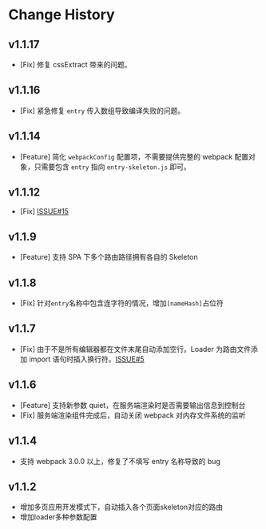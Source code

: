 Change History
==============

v1.1.17
---
* [Fix] 修复 cssExtract 带来的问题。

v1.1.16
---
* [Fix] 紧急修复 `entry` 传入数组导致编译失败的问题。

v1.1.14
---
* [Feature] 简化 `webpackConfig` 配置项，不需要提供完整的 webpack 配置对象，只需要包含 `entry` 指向 `entry-skeleton.js` 即可。

v1.1.12
---
* [Fix] [ISSUE#15](https://github.com/lavas-project/vue-skeleton-webpack-plugin/issues/15)

v1.1.9
---
* [Feature] 支持 SPA 下多个路由路径拥有各自的 Skeleton

v1.1.8
---
* [Fix] 针对`entry`名称中包含连字符的情况，增加`[nameHash]`占位符

v1.1.7
---
* [Fix] 由于不是所有编辑器都在文件末尾自动添加空行。Loader 为路由文件添加 import 语句时插入换行符。[ISSUE#5](https://github.com/lavas-project/vue-skeleton-webpack-plugin/issues/5)

v1.1.6
---
* [Feature] 支持新参数 quiet，在服务端渲染时是否需要输出信息到控制台
* [Fix] 服务端渲染组件完成后，自动关闭 webpack 对内存文件系统的监听

v1.1.4
---
* 支持 webpack 3.0.0 以上，修复了不填写 entry 名称导致的 bug

v1.1.2
---
* 增加多页应用开发模式下，自动插入各个页面skeleton对应的路由
* 增加loader多种参数配置
